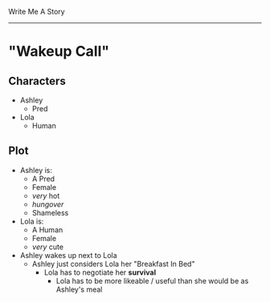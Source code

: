 Write Me A Story
****************

"Wakeup Call"
=============

Characters
----------
- Ashley
	- Pred
- Lola
	- Human

Plot
----
- Ashley is:
  - A Pred
  - Female
  - _very_ hot
  - _hungover_
  - Shameless
- Lola is:
  - A Human
  - Female
  - _very_ cute
- Ashley wakes up next to Lola
  - Ashley just considers Lola her "Breakfast In Bed"
    - Lola has to negotiate her __survival__
      - Lola has to be more likeable / useful than she would be as Ashley's meal